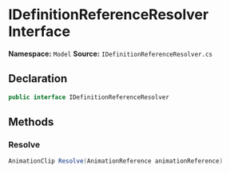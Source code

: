 # IDefinitionReferenceResolver Interface

**Namespace:** `Model`
**Source:** `IDefinitionReferenceResolver.cs`

## Declaration

```csharp
public interface IDefinitionReferenceResolver
```

## Methods

### Resolve

```csharp
AnimationClip Resolve(AnimationReference animationReference)
```

